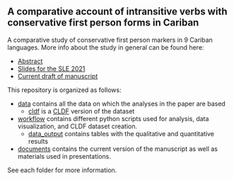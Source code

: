 ## A comparative account of intransitive verbs with conservative first person forms in Cariban 
A comparative study of conservative first person markers in 9 Cariban languages.
More info about the study in general can be found here:

* [Abstract](documents/talks_abstracts/extensions_SLE_abstract.pdf)
* [Slides for the SLE 2021](documents/talks_abstracts/carib_irreg_SLE.pdf)
* [Current draft of manuscript](documents/cariban_underived.pdf)

This repository is organized as follows:

* [data](data) contains all the data on which the analyses in the paper are based
	* [cldf](data/cldf) is a [CLDF](https://cldf.clld.org/) version of the dataset
* [workflow](workflow) contains different python scripts used for analysis, data visualization, and CLDF dataset creation.
	* [data_output](workflow/data_output) contains tables with the qualitative and quantitative results
* [documents](documents) contains the current version of the manuscript as well as materials used in presentations.

See each folder for more information.